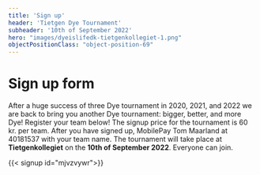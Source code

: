 ```yaml
---
title: 'Sign up'
header: 'Tietgen Dye Tournament'
subheader: '10th of September 2022'
hero: "images/dyeislifedk-tietgenkollegiet-1.png"
objectPositionClass: "object-position-69"
---
```


# Sign up form

After a huge success of three Dye tournament in 2020, 2021, and 2022 we are back to bring you another Dye tournament: bigger, better, and more Dye! Register your team below! The signup price for the tournament is 60 kr. per team. After you have signed up, MobilePay Tom Maarland at 40181537 with your team name. The tournament will take place at **Tietgenkollegiet** on the **10th of September 2022**. Everyone can join.

{{< signup id="mjvzvywr">}}
